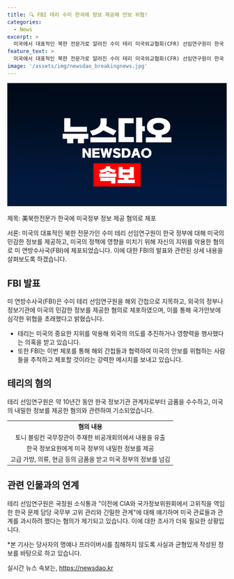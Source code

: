 ```yaml
---
title: 🔍 FBI 테리 수미 한국에 정보 제공해 안보 위협!
categories:
  - News
excerpt: >
  미국에서 대표적인 북한 전문가로 알려진 수미 테리 미국외교협회(CFR) 선임연구원이 한국 정보요원에게 뇌물을 받고 미국 정부의 민감한 정보를 제공한 혐의로 체포됐다. FBI는 국가안보에 심각한 위협으로 조사 중이며, 테리의 체포로 외국 간첩에게 강력한 경고 메시지를 보내고 있다. 또한, 정 박 국무부 대북고위관리의 사임과 관련하여 수사가 이어지고 있는 가운데 이 사건과 연관성이 언급되고 있는 상황이다.
feature_text: >
  미국에서 대표적인 북한 전문가로 알려진 수미 테리 미국외교협회(CFR) 선임연구원이 한국 정보요원에게 뇌물을 받고 미국 정부의 민감한 정보를 제공한 혐의로 체포됐다. FBI는 국가안보에 심각한 위협으로 조사 중이며, 테리의 체포로 외국 간첩에게 강력한 경고 메시지를 보내고 있다. 또한, 정 박 국무부 대북고위관리의 사임과 관련하여 수사가 이어지고 있는 가운데 이 사건과 연관성이 언급되고 있는 상황이다.
image: '/assets/img/newsdao_breakingnews.jpg'
---
```


<p><img src="/assets/img/newsdao_breakingnews.jpg" alt="ontimetimes 속보" /></p>

<p>제목: 美북한전문가 한국에 미국정부 정보 제공 혐의로 체포</p>

<p>서론:
미국의 대표적인 북한 전문가인 수미 테리 선임연구원이 한국 정부에 대해 미국의 민감한 정보를 제공하고, 미국의 정책에 영향을 미치기 위해 자신의 지위를 악용한 혐의로 미 연방수사국(FBI)에 체포되었습니다. 이에 대한 FBI의 발표와 관련된 상세 내용을 살펴보도록 하겠습니다.</p>

<h2 data-ke-size="size26">FBI 발표</h2>

<p>미 연방수사국(FBI)은 수미 테리 선임연구원을 해외 간첩으로 지목하고, 외국의 정부나 정보기관에 미국의 민감한 정보를 제공한 혐의로 체포하였으며, 이를 통해 국가안보에 심각한 위협을 초래했다고 밝혔습니다.</p>

<ul>
  <li>테리는 미국의 중요한 지위를 악용해 외국의 의도를 추진하거나 영향력을 행사했다는 의혹을 받고 있습니다.</li>
  <li>또한 FBI는 이번 체포를 통해 해외 간첩들과 협력하여 미국의 안보를 위협하는 사람들을 추적하고 체포할 것이라는 강력한 메시지를 보내고 있습니다.</li>
</ul>

<h2 data-ke-size="size26">테리의 혐의</h2>

<p>테리 선임연구원은 약 10년간 동안 한국 정보기관 관계자로부터 금품을 수수하고, 미국의 내밀한 정보를 제공한 혐의와 관련하여 기소되었습니다.</p>

<table>
  <tr>
    <td style="text-align: center; height: 17px;"><b>혐의 내용</b></td>
  </tr>
  <tr>
    <td style="text-align: center; height: 17px;">토니 블링컨 국무장관이 주재한 비공개회의에서 내용을 유출</td>
  </tr>
  <tr>
    <td style="text-align: center; height: 17px;">한국 정보요원에게 미국 정부의 내밀한 정보를 제공</td>
  </tr>
  <tr>
    <td style="text-align: center; height: 17px;">고급 가방, 의류, 현금 등의 금품을 받고 미국 정부의 정보를 넘김</td>
  </tr>
</table>

<h2 data-ke-size="size26">관련 인물과의 연계</h2>

<p>테리 선임연구원은 국정원 소식통과 "이전에 CIA와 국가정보위원회에서 고위직을 역임한 한국 문제 담당 국무부 고위 관리와 긴밀한 관계"에 대해 얘기하며 미국 관료들과 관계를 과시하려 했다는 혐의가 제기되고 있습니다. 이에 대한 조사가 더욱 필요한 상황입니다.</p>

<p data-ke-size="size16">*본 기사는 당사자의 명예나 프라이버시를 침해하지 않도록 사실과 균형있게 작성된 정보를 바탕으로 하고 있습니다.</p>
실시간 뉴스 속보는, <a href="https://newsdao.kr" rel="dofollow">https://newsdao.kr</a>


